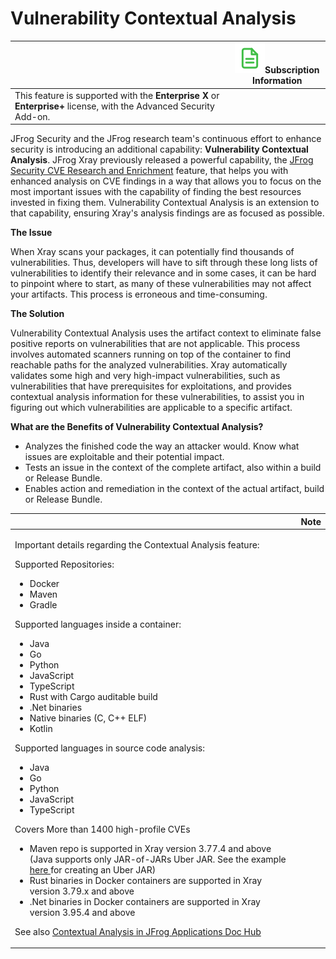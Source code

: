 # Vulnerability Contextual Analysis

|                                                                                                                    | ![Doc.svg](../../../../.gitbook/assets/jas_i_icon.svg)Subscription Information |
| ------------------------------------------------------------------------------------------------------------------ | ------------------------------------------------------------------------------ |
| This feature is supported with the **Enterprise X** or **Enterprise+** license, with the Advanced Security Add-on. |                                                                                |

JFrog Security and the JFrog research team's continuous effort to enhance security is introducing an additional capability: **Vulnerability Contextual Analysis**. JFrog Xray previously released a powerful capability, the [JFrog Security CVE Research and Enrichment](https://about/document/preview/361955#UUID-83e1c6f5-9695-a9b9-87c4-4cbecb840d24) feature, that helps you with enhanced analysis on CVE findings in a way that allows you to focus on the most important issues with the capability of finding the best resources invested in fixing them. Vulnerability Contextual Analysis is an extension to that capability, ensuring Xray's analysis findings are as focused as possible.

**The Issue**

When Xray scans your packages, it can potentially find thousands of vulnerabilities. Thus, developers will have to sift through these long lists of vulnerabilities to identify their relevance and in some cases, it can be hard to pinpoint where to start, as many of these vulnerabilities may not affect your artifacts. This process is erroneous and time-consuming.

**The Solution**

Vulnerability Contextual Analysis uses the artifact context to eliminate false positive reports on vulnerabilities that are not applicable. This process involves automated scanners running on top of the container to find reachable paths for the analyzed vulnerabilities. Xray automatically validates some high and very high-impact vulnerabilities, such as vulnerabilities that have prerequisites for exploitations, and provides contextual analysis information for these vulnerabilities, to assist you in figuring out which vulnerabilities are applicable to a specific artifact.

**What are the Benefits of Vulnerability Contextual Analysis?**

* Analyzes the finished code the way an attacker would. Know what issues are exploitable and their potential impact.
* Tests an issue in the context of the complete artifact, also within a build or Release Bundle.
* Enables action and remediation in the context of the actual artifact, build or Release Bundle.

|                                                                                                                                                                                                                                                                                                                                                                                                                                                                                                                                                                                                                                                                                                                                                                                                                                                                                                                                                                                                                                                                                                                                                                                                                                               | Note |
| --------------------------------------------------------------------------------------------------------------------------------------------------------------------------------------------------------------------------------------------------------------------------------------------------------------------------------------------------------------------------------------------------------------------------------------------------------------------------------------------------------------------------------------------------------------------------------------------------------------------------------------------------------------------------------------------------------------------------------------------------------------------------------------------------------------------------------------------------------------------------------------------------------------------------------------------------------------------------------------------------------------------------------------------------------------------------------------------------------------------------------------------------------------------------------------------------------------------------------------------- | ---- |
| <p>Important details regarding the Contextual Analysis feature:</p><p>Supported Repositories:</p><ul><li>Docker</li><li>Maven</li><li>Gradle</li></ul><p>Supported languages inside a container:</p><ul><li>Java</li><li>Go</li><li>Python</li><li>JavaScript</li><li>TypeScript</li><li>Rust with Cargo auditable build</li><li>.Net binaries</li><li>Native binaries (C, C++ ELF)</li><li>Kotlin</li></ul><p>Supported languages in source code analysis:</p><ul><li>Java</li><li>Go</li><li>Python</li><li>JavaScript</li><li>TypeScript</li></ul><p>Covers More than 1400 high-profile CVEs</p><ul><li>Maven repo is supported in Xray version 3.77.4 and above (Java supports only JAR-of-JARs Uber JAR. See the example <a href="https://jfrog.com/help/r/jfrog-security-documentation/create-an-uber-jar-for-contextual-analysis">here </a>for creating an Uber JAR)</li><li>Rust binaries in Docker containers are supported in Xray version 3.79.x and above</li><li>.Net binaries in Docker containers are supported in Xray version 3.95.4 and above</li></ul><p>See also <a href="https://docs.jfrog-applications.jfrog.io/jfrog-security-features/contextual-analysis">Contextual Analysis in JFrog Applications Doc Hub</a></p> |      |
